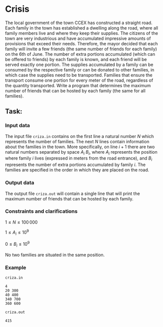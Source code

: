 # Crisis

The local government of the town CCEX has constructed a straight road. Each family in the town has established a dwelling along the road, where all family members live and where they keep their supplies. The citizens of the town are very industrious and have accumulated impressive amounts of provisions that exceed their needs. Therefore, the mayor decided that each family will invite a few friends (the same number of friends for each family) on the 6th of June. The number of extra portions accumulated (which can be offered to friends) by each family is known, and each friend will be served exactly one portion. The supplies accumulated by a family can be consumed by the respective family or can be donated to other families, in which case the supplies need to be transported. Families that ensure the transport consume one portion for every meter of the road, regardless of the quantity transported. Write a program that determines the maximum number of friends that can be hosted by each family (the same for all families).

## Task:

### Input data

The input file `criza.in` contains on the first line a natural number $N$ which represents the number of families. The next $N$ lines contain information about the families in the town. More specifically, on line $i+1$ there are two natural numbers separated by space $A_i$ $B_i$, where $A_i$ represents the position where family $i$ lives (expressed in meters from the road entrance), and $B_i$ represents the number of extra portions accumulated by family $i$. The families are specified in the order in which they are placed on the road.

### Output data

The output file `criza.out` will contain a single line that will print the maximum number of friends that can be hosted by each family.

### Constraints and clarifications

$1 \leq N \leq 100\,000$

$1 \leq A_i \leq 10^9$

$0 \leq B_i \leq 10^9$

No two families are situated in the same position.

### Example

`criza.in`

```
4
20 300
40 400
340 700
360 600
```

`criza.out` 

```
415
```